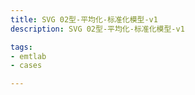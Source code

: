 ```yaml
---
title: SVG 02型-平均化-标准化模型-v1
description: SVG 02型-平均化-标准化模型-v1

tags:
- emtlab
- cases

---
```


<!-- import DocCardList from '@theme/DocCardList';

<DocCardList /> -->